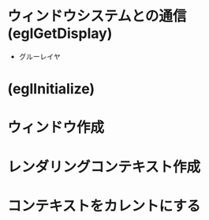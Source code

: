 # ウィンドウシステムとの通信(eglGetDisplay)
- グルーレイヤ


# (eglInitialize)

# ウィンドウ作成

# レンダリングコンテキスト作成

# コンテキストをカレントにする




